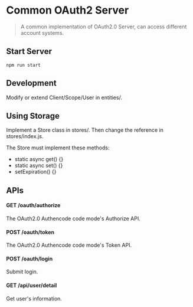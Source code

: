 
# Common OAuth2 Server

> A common implementation of OAuth2.0 Server, can access different account systems.

## Start Server

```
npm run start
```

## Development

Modify or extend Client/Scope/User in entities/.

## Using Storage

Implement a Store class in stores/. Then change the reference in stores/index.js.

The Store must implement these methods:
+ static async get() {}
+ static async set() {}
+ setExpiration() {}

## APIs

#### GET /oauth/authorize

The OAuth2.0 Authencode code mode's Authorize API.

#### POST /oauth/token

The OAuth2.0 Authencode code mode's Token API.

#### POST /oauth/login

Submit login.

#### GET /api/user/detail

Get user's information.

